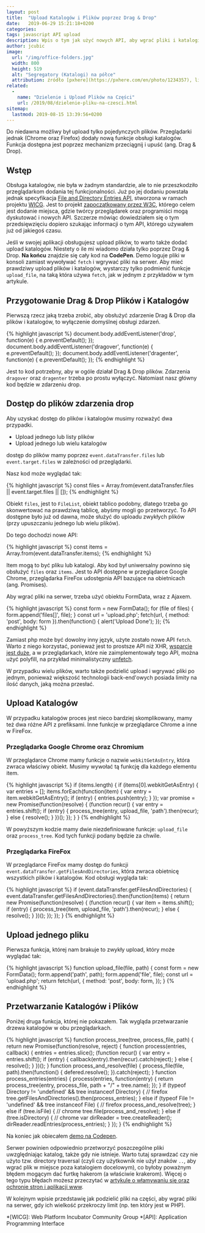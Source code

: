 ```yaml
---
layout: post
title:  "Upload Katalogów i Plików poprzez Drag & Drop"
date:   2019-06-29 15:21:18+0200
categories:
tags: javascript API upload
description: Wpis o tym jak użyć nowych API, aby wgrać pliki i katalogi na serwer. Upload plików i katalogów jest teraz możliwy poprzez Drag & Drop.
author: jcubic
image:
  url: "/img/office-folders.jpg"
  width: 800
  height: 519
  alt: "Segregatory (Katalogi) na półce"
  attribution: źródło [pxhere](https://pxhere.com/en/photo/1234357), licencja [CC0 Public Domain](https://creativecommons.org/publicdomain/zero/1.0/)
related:
  -
    name: "Dzielenie i Upload Plików na Części"
    url: /2019/08/dzielenie-pliku-na-czesci.html
sitemap:
  lastmod: 2019-08-15 13:39:56+0200
---
```


Do niedawna możliwy był upload tylko pojedynczych plików. Przeglądarki jednak (Chrome oraz Firefox)
dodały nową funkcje obsługi katalogów.  Funkcja dostępna jest poprzez mechanizm przeciągnij i upuść
(ang. Drag & Drop).

<!-- more -->

## Wstęp

Obsługa katalogów, nie była w żadnym standardzie, ale to nie przeszkodziło przeglądarkom dodania tej
funkcjonalności.  Już po jej dodaniu powstała jednak specyfikacja
[File and Directory Entries API](https://wicg.github.io/entries-api/), stworzona w ramach projektu
[WICG](https://wicg.io/). Jest to projekt
[zapoczątkowany przez W3C](https://www.w3.org/blog/2015/07/wicg/), którego celem jest dodanie
miejsca, gdzie twórcy przeglądarek oraz programiści mogą dyskutować i nowych API. Szczerze mówiąc
dowiedziałem się o tym przedsięwzięciu dopiero szukając informacji o tym API, którego używałem już
od jakiegoś czasu.

Jeśli w swojej aplikacji obsługujesz upload plików, to warto także dodać upload katalogów. Niestety
o ile mi wiadomo działa tylko poprzez Drag & Drop.  **Na końcu** znajdzie się cały kod na
**CodePen**. Demo loguje pliki w konsoli zamiast wywoływać `fetch` i wgrywać pliki na serwer. Aby
mieć prawdziwy upload plików i katalogów, wystarczy tylko podmienić funkcje `upload_file`, na taką
która używa `fetch`, jak w jednym z przykładów w tym artykule.

## Przygotowanie Drag & Drop Plików i Katalogów

Pierwszą rzecz jaką trzeba zrobić, aby obsłużyć zdarzenie Drag & Drop dla plików i katalogów, to
wyłączenie domyślnej obsługi zdarzeń.

{% highlight javascript %}
document.body.addEventListener('drop', function(e) {
    e.preventDefault();
});
document.body.addEventListener('dragover', function(e) {
    e.preventDefault();
});
document.body.addEventListener('dragenter', function(e) {
    e.preventDefault();
});
{% endhighlight %}

Jest to kod potrzebny, aby w ogóle działał Drag & Drop plików. Zdarzenia `dragover` oraz `dragenter`
trzeba po prostu wyłączyć. Natomiast nasz główny kod będzie w zdarzeniu drop.

## Dostęp do plików zdarzenia drop

Aby uzyskać dostęp do plików i katalogów musimy rozważyć dwa przypadki.

* Upload jednego lub listy plików
* Upload jednego lub wielu katalogów

dostęp do plików mamy poprzez `event.dataTransfer.files` lub  `event.target.files` w zależności od
przeglądarki.

Nasz kod może wyglądać tak:

{% highlight javascript %}
const files = Array.from(event.dataTransfer.files || event.target.files || []);
{% endhighlight %}

Obiekt `files`, jest to `FileList`, obiekt tablico podobny, dlatego trzeba go skonwertować na
prawdziwą tablicę, abyśmy mogli go przetworzyć. To API dostępne było już od dawna, może służyć do uploadu
zwykłych plików (przy upuszczaniu jednego lub wielu plików).

Do tego dochodzi nowe API:

{% highlight javascript %}
const items = Array.from(event.dataTransfer.items);
{% endhighlight %}

Item mogą to być pliku lub katalogi. Aby kod był uniwersalny powinno się obsłużyć `files` oraz `items`.
Jest to API dostępne w przeglądarce Google Chrome, przeglądarka FireFox udostępnia API bazujące na
obietnicach (ang. Promises).

Aby wgrać pliki na serwer, trzeba użyć obiektu FormData, wraz z Ajaxem.

{% highlight javascript %}
const form = new FormData();
for (file of files) {
    form.append('files[]', file);
}
const url = 'upload.php';
fetch(url, {
    method: 'post',
    body: form
}).then(function() {
    alert('Upload Done');
});
{% endhighlight %}

Zamiast php może być dowolny inny język, użyte zostało nowe API `fetch`. Warto z niego korzystać, ponieważ
jest to prostsze API niż XHR, [wsparcie jest duże](https://caniuse.com/#feat=fetch), a w przeglądarkach,
które nie zaimplementowały tego API, można użyć polyfill, na przykład minimalistyczny
[unfetch](https://github.com/developit/unfetch).

W przypadku wielu plików, warto także podzielić upload i wgrywać pliki po jednym, ponieważ większość
technologii back-end'owych posiada limity na ilość danych, jaką można przesłać.

## Upload Katalogów

W przypadku katalogów proces jest nieco bardziej skomplikowany, mamy też dwa różne API z prefiksami.
Inne funkcje w przeglądarce Chrome a inne w FireFox.

### Przeglądarka Google Chrome oraz Chromium

W przeglądarce Chrome mamy funkcje o nazwie `webkitGetAsEntry`, która zwraca właściwy obiekt. Musimy
wywołać tą funkcję dla każdego elementu item.

{% highlight javascript %}
if (items.length) {
    if (items[0].webkitGetAsEntry) {
        var entries = [];
        items.forEach(function(item) {
            var entry = item.webkitGetAsEntry();
            if (entry) {
                entries.push(entry);
            }
        });
        var promise = new Promise(function(resolve) {
            (function recur() {
                var entry = entries.shift();
                if (entry) {
                    process_tree(entry, upload_file, 'path').then(recur);
                } else {
                    resolve();
                }
            })();
        });
    }
}
{% endhighlight %}

W powyższym kodzie mamy dwie niezdefiniowane funkcje: `upload_file` oraz `process_tree`. Kod tych
funkcji podany będzie za chwile.

### Przeglądarka FireFox

W przeglądarce FireFox mamy dostęp do funkcji `event.dataTransfer.getFilesAndDirectories`, która
zwraca obietnicę wszystkich plików i katalogów. Kod obsługi wygląda tak:

{% highlight javascript %}
if (event.dataTransfer.getFilesAndDirectories) {
    event.dataTransfer.getFilesAndDirectories().then(function(items) {
        return new Promise(function(resolve) {
            (function recur() {
                var item = items.shift();
                if (entry) {
                    process_tree(item, upload_file, 'path').then(recur);
                } else {
                    resolve();
                }
            })();
        });
    });
}
{% endhighlight %}


## Upload jednego pliku

Pierwsza funkcja, której nam brakuje to zwykły upload, który może wyglądać tak:

{% highlight javascript %}
function upload_file(file, path) {
    const form = new FormData();
    form.append('path', path);
    form.append('file', file);
    const url = 'upload.php';
    return fetch(url, {
        method: 'post',
        body: form,
    });
}
{% endhighlight %}

## Przetwarzanie Katalogów i Plików

Poniżej druga funkcja, której nie pokazałem. Tak wygląda przetwarzanie drzewa katalogów w obu przeglądarkach.

{% highlight javascript %}
function process_tree(tree, process_file, path) {
    return new Promise(function(resolve, reject) {
        function process(entries, callback) {
            entries = entries.slice();
            (function recur() {
                var entry = entries.shift();
                if (entry) {
                    callback(entry).then(recur).catch(reject);
                } else {
                    resolve();
                }
            })();
        }
        function process_and_resolve(file) {
            process_file(file, path).then(function() {
                defered.resolve();
            }).catch(reject);
        }
        function process_entries(entries) {
            process(entries, function(entry) {
                return process_tree(entry, process_file, path + "/" + tree.name);
            });
        }
        if (typeof Directory != 'undefined' && tree instanceof Directory) { // firefox
            tree.getFilesAndDirectories().then(process_entries);
        } else if (typeof File != 'undefined' && tree instanceof File) { // firefox
            process_and_resolve(tree);
        } else if (tree.isFile) { // chrome
            tree.file(process_and_resolve);
        } else if (tree.isDirectory) { // chrome
            var dirReader = tree.createReader();
            dirReader.readEntries(process_entries);
        }
    });
}
{% endhighlight %}

Na koniec jak obiecałem [demo na Codepen](https://codepen.io/jcubic/pen/ZdvdVb?editors=0010).

Serwer powinien odpowiednio przetworzyć poszczególne pliki uwzględniając katalog, także gdy nie istnieje.
Warto tutaj sprawdzać czy nie użyto tzw. directory traversal (czyli czy użytkownik nie użył znaków `..`,
aby wgrać plik w miejsce poza katalogiem docelowym), co byłoby poważnym błędem mogącym dać furtkę
hakerom (a właściwie krakerom). Więcej o tego typu błędach możesz przeczytać w
[artykule o włamywaniu się oraz ochronie stron i aplikacji www](/2018/01/bledy-aplikacji-internetowych.html).


W kolejnym wpisie przedstawię jak podzielić pliki na części, aby wgrać pliki na serwer, gdy ich wielkość
przekroczy limit (np. ten który jest w PHP).

*[WICG]: Web Platform Incubator Community Group
*[API]: Application Programming Interface
